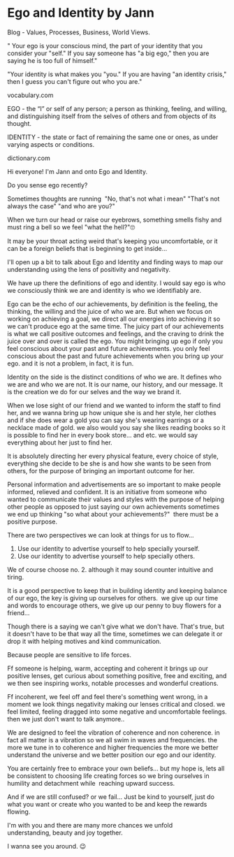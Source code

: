 # Ego and Identity by Jann
Blog - Values, Processes, Business, World Views.


" Your ego is your conscious mind, the part of your identity that you consider your "self." If you say someone has "a big ego," then you are saying he is too full of himself."

"Your identity is what makes you "you." If you are having "an identity crisis," then I guess you can't figure out who you are."

vocabulary.com


EGO - the “I” or self of any person; a person as thinking, feeling, and willing, and distinguishing itself from the selves of others and from objects of its thought.

IDENTITY - the state or fact of remaining the same one or ones, as under varying aspects or conditions.

dictionary.com






Hi everyone! I'm Jann and onto Ego and Identity.

Do you sense ego recently?

Sometimes thoughts are running  "No, that's not what i mean" "That's not always the case" "and who are you?" 

When we turn our head or raise our eyebrows, something smells fishy and must ring a bell so we feel "what the hell?"🙄

It may be your throat acting weird that's keeping you uncomfortable, or it can be a foreign beliefs that is beginning to get inside...

I'll open up a bit to talk about Ego and Identity and finding ways to map our understanding using the lens of positivity and negativity. 

We have up there the definitions of ego and identity. I would say ego is who we consciously think we are and identity is who we identifiably are.

Ego can be the echo of our achievements, by definition is the feeling, the thinking, the willing and the juice of who we are. But when we focus on working on achieving a goal, we direct all our energies into achieving it so we can't produce ego at the same time. The juicy part of our achievements is what we call positive outcomes and feelings, and the craving to drink the juice over and over is called the ego. 
You might bringing up ego if only you feel conscious about your past and future achievements. you only feel conscious about the past and future achievements when you bring up your ego. and it is not a problem, in fact, it is fun. 

Identity on the side is the distinct conditions of who we are. It defines who we are and who we are not. It is our name, our history, and our message. It is the creation we do for our selves and the way we brand it. 

When we lose sight of our friend and we wanted to inform the staff to find her, and we wanna bring up how unique she is and her style, her clothes and if she does wear a gold you can say she's wearing earrings or a necklace made of gold. we also would you say she likes reading books so it is possible to find her in every book store... and etc. we would say everything about her just to find her. 

It is absolutely directing her every physical feature, every choice of style, everything she decide to be she is and how she wants to be seen from others, for the purpose of bringing an important outcome for her. 

Personal information and advertisements are so important to make people informed, relieved and confident. It is an initiative from someone who wanted to communicate their values and styles with the purpose of helping other people as opposed to just saying our own achievements sometimes we end up thinking "so what about your achievements?" 
there must be a positive purpose. 

There are two perspectives we can look at things for us to flow... 

1. Use our identity to advertise yourself to help specially yourself. 
2. Use our identity to advertise yourself to help specially others. 

We of course choose no. 2. although it may sound counter intuitive and tiring. 

It is a good perspective to keep that in building identity and keeping balance of our ego, the key is giving up ourselves for others. 
we give up our time and words to encourage others, we give up our penny to buy flowers for a friend... 

Though there is a saying we can't give what we don't have. That's true, but it doesn't have to be that way all the time, sometimes we can delegate it or drop it with helping motives and kind communication. 

Because people are sensitive to life forces. 

Ff someone is helping, warm, accepting and coherent it brings up our positive lenses, get curious about something positive, free and exciting, and we then see inspiring works, notable processes and wonderful creations.

Ff incoherent, we feel off and feel there's something went wrong, in a moment we look things negativity making our lenses critical and closed. we feel limited, feeling dragged into some negative and uncomfortable feelings. then we just don't want to talk anymore.. 

We are designed to feel the vibration of coherence and non coherence. in fact all matter is a vibration so we all swim in waves and frequencies. the more we tune in to coherence and higher frequencies the more we better understand the universe and we better position our ego and our identity. 

You are certainly free to embrace your own beliefs... but my hope is, lets all be consistent to choosing life creating forces so we bring ourselves in humility and detachment while  reaching upward success. 

And if we are still confused? or we fail... Just be kind to yourself, just do what you want or create who you wanted to be and keep the rewards flowing. 

I'm with you and there are many more chances we unfold understanding, beauty and joy together. 

I wanna see you around. 😉

